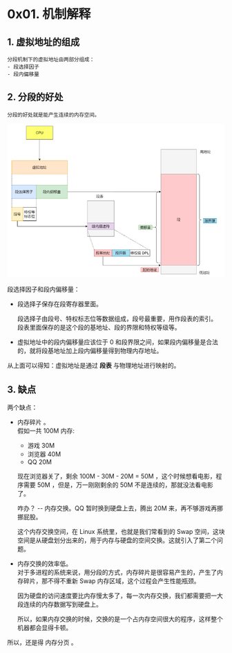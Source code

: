 # 0x01. 机制解释

## 1. 虚拟地址的组成

    分段机制下的虚拟地址由两部分组成：
    - 段选择因子 
    - 段内偏移量 

## 2. 分段的好处
    分段的好处就是能产生连续的内存空间。

![1](../../pic/linux/memory/m2.png)

段选择因子和段内偏移量：

- 段选择子保存在段寄存器里面。   

    段选择子由段号、特权标志位等数据组成，段号最重要，用作段表的索引。   
    段表里面保存的是这个段的基地址、段的界限和特权等级等。

- 虚拟地址中的段内偏移量应该位于 0 和段界限之间，如果段内偏移量是合法的，就将段基地址加上段内偏移量得到物理内存地址。

从上面可以得知：虚拟地址是通过 **段表** 与物理地址进行映射的。


## 3. 缺点

两个缺点：
- 内存碎片 。   
    假如一共 100M 内存: 
    - 游戏 30M 
    - 浏览器 40M 
    - QQ 20M 
    
    现在浏览器关了，剩余 100M - 30M - 20M = 50M ，这个时候想看电影，程序需要 50M ，但是，万一刚刚剩余的 50M 不是连续的，那就没法看电影了。

    咋办？  -- 内存交换。QQ 暂时换到硬盘上去，腾出 20M 来，再不够游戏再挪挪屁股。

    这个内存交换空间，在 Linux 系统里，也就是我们常看到的 Swap 空间，这块空间是从硬盘划分出来的，用于内存与硬盘的空间交换。这就引入了第二个问题。
- 内存交换的效率低。   
    对于多进程的系统来说，用分段的方式，内存碎片是很容易产生的，产生了内存碎片，那不得不重新 Swap 内存区域，这个过程会产生性能瓶颈。

    因为硬盘的访问速度要比内存慢太多了，每一次内存交换，我们都需要把一大段连续的内存数据写到硬盘上。

    所以，如果内存交换的时候，交换的是一个占内存空间很大的程序，这样整个机器都会显得卡顿。

所以，还是得 内存分页 。